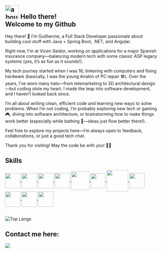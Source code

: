## <img width="45" alt="about" src="https://raw.github.com/elizarov/elizarov/master/about.png"> Hello there!<br>Welcome to my Github

Hey there! 👋 I'm Guilherme, a Full Stack Developer passionate about building cool stuff with Java + Spring Boot, .NET, and Angular.

Right now, I'm at Viceri Seidor, working on applications for a major Spanish insurance company—balancing modern tech with some classic ASP legacy systems (yes, it’s as fun as it sounds!).

My tech journey started when I was 16, tinkering with computers and fixing hardware (basically, I was the young Anakin of PC repair 🛠️). Over the years, I’ve worn many hats—from telemarketing to 3D architectural design—but coding stole my heart. I made the leap into software development, and I haven’t looked back since.

I’m all about writing clean, efficient code and learning new ways to solve problems. When I’m not coding, I’m probably exploring new tech or gaming 🎮, diving into software architecture, or brainstorming how to make things work better (especially while bathing 🛁—ideas just flow better there!).

Feel free to explore my projects here—I’m always open to feedback, collaborations, or just a good tech chat.

Thank you for visiting!
May the code be with you! 🚀✨
 ## Skills
 <div style="display: inline_block">
   <a href="https://github.com/cguiama?tab=repositories" target="_blank">
    <img src="https://cdn.jsdelivr.net/gh/devicons/devicon/icons/linux/linux-original.svg" width="50" img align="center" />
    <img src="https://cdn.jsdelivr.net/gh/devicons/devicon/icons/git/git-original.svg" width="50"img align="center" />
   </a>
   <a href="https://github.com/cguiama/ViceriTeste target="_blank">
    <img src="https://cdn.jsdelivr.net/gh/devicons/devicon@latest/icons/csharp/csharp-plain.svg" width="50" img align="center" />
    <img src="https://cdn.jsdelivr.net/gh/devicons/devicon@latest/icons/dotnetcore/dotnetcore-original.svg" width="50" img align="center"/>
   </a>
  <a href="https://github.com/cguiama/DecolaTech2025" target="_blank">
   <img src="https://cdn.jsdelivr.net/gh/devicons/devicon@latest/icons/java/java-original.svg" width="60" img align="center"/>
   <img src="https://cdn.jsdelivr.net/gh/devicons/devicon@latest/icons/spring/spring-original.svg" width="48" img align="center" />
   <img src="https://cdn.jsdelivr.net/gh/devicons/devicon@latest/icons/angular/angular-original.svg" width="70" img align="center" />
   <img src="https://cdn.jsdelivr.net/gh/devicons/devicon@latest/icons/javascript/javascript-original.svg" width="50" img align="center" />
   <img src="https://cdn.jsdelivr.net/gh/devicons/devicon@latest/icons/typescript/typescript-original.svg" width="50" img align="center" />
  </a>
  <a href="https://github.com/cguiama/bikcraft">
   <img src="https://cdn.jsdelivr.net/gh/devicons/devicon@latest/icons/html5/html5-original.svg" width="50" img align="center"/>
   <img src="https://cdn.jsdelivr.net/gh/devicons/devicon@latest/icons/css3/css3-original.svg" width="50" img align="center" />
  </a>
 </div>
<div align="left">
<BR>

![Top Langs](https://github-readme-stats.vercel.app/api/top-langs/?username=cguiama&theme=nord&layout=compact&bg_color=00000000)

</div>


 
## Contact me here:
<p>  
<a href="https://www.linkedin.com/in/cguiama/" target="_blank">
<img src="https://img.shields.io/badge/-LinkedIn-%230077B5?style=for-the-badge&logo=linkedin&logoColor=white">
</a>
</p>
